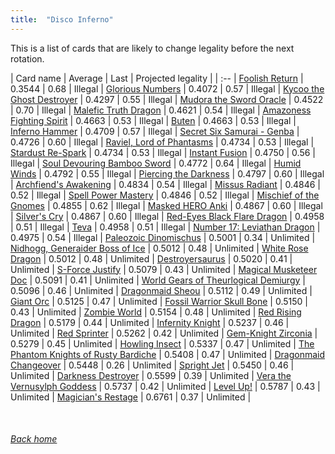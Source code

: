 ```yaml
---
title:  "Disco Inferno"
---
```


This is a list of cards that are likely to change legality before the next rotation.

| Card name | Average | Last | Projected legality |
| :-- |
[Foolish Return](https://db.ygoprodeck.com/card/?search=Foolish%20Return) | 0.3544 | 0.68 | Illegal |
[Glorious Numbers](https://db.ygoprodeck.com/card/?search=Glorious%20Numbers) | 0.4072 | 0.57 | Illegal |
[Kycoo the Ghost Destroyer](https://db.ygoprodeck.com/card/?search=Kycoo%20the%20Ghost%20Destroyer) | 0.4297 | 0.55 | Illegal |
[Mudora the Sword Oracle](https://db.ygoprodeck.com/card/?search=Mudora%20the%20Sword%20Oracle) | 0.4522 | 0.70 | Illegal |
[Malefic Truth Dragon](https://db.ygoprodeck.com/card/?search=Malefic%20Truth%20Dragon) | 0.4621 | 0.54 | Illegal |
[Amazoness Fighting Spirit](https://db.ygoprodeck.com/card/?search=Amazoness%20Fighting%20Spirit) | 0.4663 | 0.53 | Illegal |
[Buten](https://db.ygoprodeck.com/card/?search=Buten) | 0.4663 | 0.53 | Illegal |
[Inferno Hammer](https://db.ygoprodeck.com/card/?search=Inferno%20Hammer) | 0.4709 | 0.57 | Illegal |
[Secret Six Samurai - Genba](https://db.ygoprodeck.com/card/?search=Secret%20Six%20Samurai%20-%20Genba) | 0.4726 | 0.60 | Illegal |
[Raviel, Lord of Phantasms](https://db.ygoprodeck.com/card/?search=Raviel,%20Lord%20of%20Phantasms) | 0.4734 | 0.53 | Illegal |
[Stardust Re-Spark](https://db.ygoprodeck.com/card/?search=Stardust%20Re-Spark) | 0.4734 | 0.53 | Illegal |
[Instant Fusion](https://db.ygoprodeck.com/card/?search=Instant%20Fusion) | 0.4750 | 0.56 | Illegal |
[Soul Devouring Bamboo Sword](https://db.ygoprodeck.com/card/?search=Soul%20Devouring%20Bamboo%20Sword) | 0.4772 | 0.64 | Illegal |
[Humid Winds](https://db.ygoprodeck.com/card/?search=Humid%20Winds) | 0.4792 | 0.55 | Illegal |
[Piercing the Darkness](https://db.ygoprodeck.com/card/?search=Piercing%20the%20Darkness) | 0.4797 | 0.60 | Illegal |
[Archfiend's Awakening](https://db.ygoprodeck.com/card/?search=Archfiend's%20Awakening) | 0.4834 | 0.54 | Illegal |
[Missus Radiant](https://db.ygoprodeck.com/card/?search=Missus%20Radiant) | 0.4846 | 0.52 | Illegal |
[Spell Power Mastery](https://db.ygoprodeck.com/card/?search=Spell%20Power%20Mastery) | 0.4846 | 0.52 | Illegal |
[Mischief of the Gnomes](https://db.ygoprodeck.com/card/?search=Mischief%20of%20the%20Gnomes) | 0.4855 | 0.62 | Illegal |
[Masked HERO Anki](https://db.ygoprodeck.com/card/?search=Masked%20HERO%20Anki) | 0.4867 | 0.60 | Illegal |
[Silver's Cry](https://db.ygoprodeck.com/card/?search=Silver's%20Cry) | 0.4867 | 0.60 | Illegal |
[Red-Eyes Black Flare Dragon](https://db.ygoprodeck.com/card/?search=Red-Eyes%20Black%20Flare%20Dragon) | 0.4958 | 0.51 | Illegal |
[Teva](https://db.ygoprodeck.com/card/?search=Teva) | 0.4958 | 0.51 | Illegal |
[Number 17: Leviathan Dragon](https://db.ygoprodeck.com/card/?search=Number%2017:%20Leviathan%20Dragon) | 0.4975 | 0.54 | Illegal |
[Paleozoic Dinomischus](https://db.ygoprodeck.com/card/?search=Paleozoic%20Dinomischus) | 0.5001 | 0.34 | Unlimited |
[Nidhogg, Generaider Boss of Ice](https://db.ygoprodeck.com/card/?search=Nidhogg,%20Generaider%20Boss%20of%20Ice) | 0.5012 | 0.48 | Unlimited |
[White Rose Dragon](https://db.ygoprodeck.com/card/?search=White%20Rose%20Dragon) | 0.5012 | 0.48 | Unlimited |
[Destroyersaurus](https://db.ygoprodeck.com/card/?search=Destroyersaurus) | 0.5020 | 0.41 | Unlimited |
[S-Force Justify](https://db.ygoprodeck.com/card/?search=S-Force%20Justify) | 0.5079 | 0.43 | Unlimited |
[Magical Musketeer Doc](https://db.ygoprodeck.com/card/?search=Magical%20Musketeer%20Doc) | 0.5091 | 0.41 | Unlimited |
[World Gears of Theurlogical Demiurgy](https://db.ygoprodeck.com/card/?search=World%20Gears%20of%20Theurlogical%20Demiurgy) | 0.5096 | 0.46 | Unlimited |
[Dragonmaid Sheou](https://db.ygoprodeck.com/card/?search=Dragonmaid%20Sheou) | 0.5112 | 0.49 | Unlimited |
[Giant Orc](https://db.ygoprodeck.com/card/?search=Giant%20Orc) | 0.5125 | 0.47 | Unlimited |
[Fossil Warrior Skull Bone](https://db.ygoprodeck.com/card/?search=Fossil%20Warrior%20Skull%20Bone) | 0.5150 | 0.43 | Unlimited |
[Zombie World](https://db.ygoprodeck.com/card/?search=Zombie%20World) | 0.5154 | 0.48 | Unlimited |
[Red Rising Dragon](https://db.ygoprodeck.com/card/?search=Red%20Rising%20Dragon) | 0.5179 | 0.44 | Unlimited |
[Infernity Knight](https://db.ygoprodeck.com/card/?search=Infernity%20Knight) | 0.5237 | 0.46 | Unlimited |
[Red Sprinter](https://db.ygoprodeck.com/card/?search=Red%20Sprinter) | 0.5262 | 0.42 | Unlimited |
[Gem-Knight Zirconia](https://db.ygoprodeck.com/card/?search=Gem-Knight%20Zirconia) | 0.5279 | 0.45 | Unlimited |
[Howling Insect](https://db.ygoprodeck.com/card/?search=Howling%20Insect) | 0.5337 | 0.47 | Unlimited |
[The Phantom Knights of Rusty Bardiche](https://db.ygoprodeck.com/card/?search=The%20Phantom%20Knights%20of%20Rusty%20Bardiche) | 0.5408 | 0.47 | Unlimited |
[Dragonmaid Changeover](https://db.ygoprodeck.com/card/?search=Dragonmaid%20Changeover) | 0.5448 | 0.26 | Unlimited |
[Spright Jet](https://db.ygoprodeck.com/card/?search=Spright%20Jet) | 0.5450 | 0.46 | Unlimited |
[Darkness Destroyer](https://db.ygoprodeck.com/card/?search=Darkness%20Destroyer) | 0.5599 | 0.39 | Unlimited |
[Vera the Vernusylph Goddess](https://db.ygoprodeck.com/card/?search=Vera%20the%20Vernusylph%20Goddess) | 0.5737 | 0.42 | Unlimited |
[Level Up!](https://db.ygoprodeck.com/card/?search=Level%20Up!) | 0.5787 | 0.43 | Unlimited |
[Magician's Restage](https://db.ygoprodeck.com/card/?search=Magician's%20Restage) | 0.6761 | 0.37 | Unlimited |

<br>

###### [Back home](index)